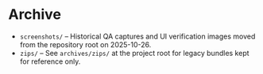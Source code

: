# Archive

- `screenshots/` – Historical QA captures and UI verification images moved from the repository root on 2025-10-26.
- `zips/` – See `archives/zips/` at the project root for legacy bundles kept for reference only.
